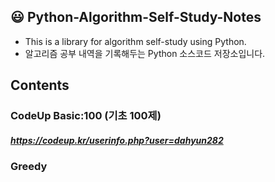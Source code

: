 ## :smiley: Python-Algorithm-Self-Study-Notes

* This is a library for algorithm self-study using Python.
* 알고리즘 공부 내역을 기록해두는 Python 소스코드 저장소입니다.

## Contents

### CodeUp Basic:100 (기초 100제)
   ##### https://codeup.kr/userinfo.php?user=dahyun282
   
   
### Greedy
